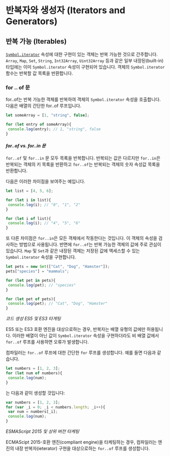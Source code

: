 # 반복자와 생성자 (Iterators and Generators)

## 반복 가능 (Iterables)

[`Symbol.iterator`](https://www.typescriptlang.org/docs/handbook/symbols.html#symboliterator) 속성에 대한 구현이 있는 객체는 반복 가능한 것으로 간주합니다.
`Array`, `Map`, `Set`, `String`, `Int32Array`, `Uint32Array` 등과 같은 일부 내장된(built-in) 타입에는 이미 `Symbol.iterator` 속성이 구현되어 있습니다.
객체의 `Symbol.iterator` 함수는 반복할 값 목록을 반환합니다.

### for .. of 문

for..of는 반복 가능한 객체를 반복하여 객체의 `Symbol.iterator` 속성을 호출합니다.
다음은 배열의 간단한 for..of 루프입니다.

```ts
let someArray = [1, "string", false];

for (let entry of someArray){
 console.log(entry); // 1, "string", false
}
```

#### _for..of vs. for..in 문_

`for..of` 및 `for..in` 문 모두 목록을 반복합니다.
반복되는 값은 다르지만 `for..in`은 반복되는 객체의 키 목록을 반환하고 `for..of`는 반복되는 객체의 숫자 속성값 목록을 반환합니다.

다음은 이러한 차이점을 보여주는 예입니다.

```ts
let list = [4, 5, 6];

for (let i in list){
 console.log(i); // "0", "1", "2"
}

for (let i of list){
 console.log(i); // "4", "5", "6"
}
```

또 다른 차이점은 `for..in`은 모든 객체에서 작동한다는 것입니다.
이 객체의 속성을 검사하는 방법으로 사용됩니다.
반면에 `for..of`는 반복 가능한 객체의 값에 주로 관심이 있습니다.
`Map` 및 `Set`과 같은 내장된 객체는 저장된 값에 액세스할 수 있는 `Symbol.iterator` 속성을 구현합니다.

```ts
let pets = new Set(["Cat", "Dog", "Hamster"]);
pets["species"] = "mammals";

for (let pet in pets){
 console.log(pet); // "species"
}

for (let pet of pets){
 console.log(pet); // "Cat", "Dog", "Hamster"
}
```

_코드 생성_
_ES5 및 ES3 타게팅_

ES5 또는 ES3 호환 엔진을 대상으로하는 경우, 반복자는 배열 유형의 값에만 허용됩니다.
이러한 배열이 아닌 값이 `Symbol.iterator` 속성을 구현하더라도 비 배열 값에서 `for..of` 루프를 사용하면 오류가 발생합니다.

컴파일러는 `for..of` 루프에 대한 간단한 `for` 루프를 생성합니다. 예를 들면 다음과 같습니다.

```ts
let numbers = [1, 2, 3];
for (let num of numbers){
 console.log(num);
}
```

는 다음과 같이 생성할 것입니다:

```ts
var numbers = [1, 2, 3];
for (var _i = 0; _i < numbers.length; _i++){
 var num = numbers[_i];
 console.log(num);
}
```

_ESMAScript 2015 및 상위 버전 타케팅_

ECMAScipt 2015-호환 엔진(compliant engine)을 타케팅하는 경우, 컴파일러는 엔진의 내장 반복자(ieterator) 구현을 대상으로하는 `for..of` 루프를 생성합니다.